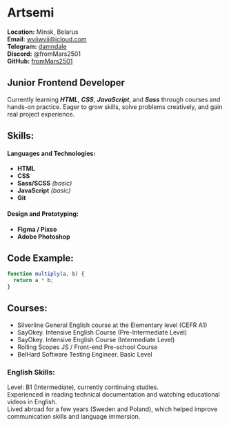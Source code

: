 # Artsemi

**Location:** Minsk, Belarus<br>
**Email:** wviiwvii@icloud.com<br>
**Telegram:** [damndale](https://t.me/damndale)<br>
**Discord:** @fromMars2501<br>
**GitHub:** [fromMars2501](https://github.com/fromMars2501)<br>

## Junior Frontend Developer

Currently learning ***HTML***, ***CSS***, ***JavaScript***, and ***Sass*** through courses and hands-on practice. Eager to grow skills, solve problems creatively, and gain real project experience.

## Skills:

#### Languages and Technologies:

- **HTML**  
- **CSS**  
- **Sass/SCSS** *(basic)*
- **JavaScript** *(basic)*
- **Git**

#### Design and Prototyping:

- **Figma / Pixso**
- **Adobe Photoshop**

## Code Example:

```javascript
function multiply(a, b) {
  return a * b;
} 
```

## Courses:

- Silverline General English course at the Elementary level (CEFR A1)  
- SayOkey. Intensive English Course (Pre-Intermediate Level)  
- SayOkey. Intensive English Course (Intermediate Level)  
- Rolling Scopes JS / Front-end Pre-school Course  
- BelHard Software Testing Engineer. Basic Level  

### English Skills:

Level: B1 (Intermediate), currently continuing studies.<br>
Experienced in reading technical documentation and watching educational videos in English.<br>
Lived abroad for a few years (Sweden and Poland), which helped improve communication skills and language immersion.<br>
